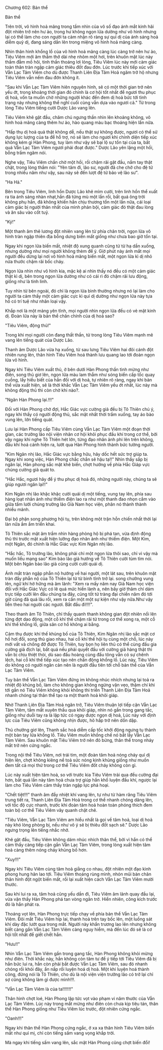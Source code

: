 




Chương 602: Bản thể


Bản thể

Trên trời, vô hình hoả mãng trong tầm nhìn của vô số đạo ánh mắt kinh hãi đột nhiên trở nên hư ảo, trong hư không ngọn lửa dường như vô hình nhưng lại có thể làm cho con người ta cảm nhận rõ ràng sự quỉ dị của ánh sáng hoả diễm quỷ dị, đang sáng dần lên trong miệng vô hình hoả mãng càng.

Nhìn thân hình khổng lồ của vô hình hoả mãng càng lúc càng trở nên hư ảo, Tiêu Viêm mới âm thầm thở dài nhẹ nhõm một hơi, trên khuôn mặt lúc này thấm đẫm mồ hôi, tinh thần thoáng lơi lỏng, Tiêu Viêm lúc này mới cảm giác toàn thân tràn ngập cảm giác thiêu đốt đau đớn. Lúc trước khi tiếp xúc với Vẫn Lạc Tâm Viêm cho dù được Thanh Liên Địa Tâm Hoả ngăm trở hộ nhưng Tiêu Viêm vẫn nếm đau đớn không ít.

"Sau khi Vẫn Lạc Tâm Viêm hiên nguyên hình, sẽ có một thời gian trở nên yếu ớt, trong khoảng thời gian đó chính là cơ hội tốt nhất để ngươi thu phục dị hoả, vốn ta muốn chờ những người khác đến đem dị hoả bức tới tình trạng này nhưng không thể nghĩ cuối cùng vẫn dựa vào ngươi cả." Từ trong lòng Tiêu Viêm tiếng cười Dược Lão vang lên.

Tiêu Viêm khẽ gật đầu, chăm chú ngưng thần nhìn lên khoảng không, vô hình hoả mãng càng thêm hư ảo, hào quang màu bạc thoáng hiện lần nữa.

"Hấp thụ dị hoả quả thật không dễ, nếu thật sự không được, ngươi có thể sử dụng lực lượng của ta để hỗ trợ, nó sẽ làm cho ngươi khi chính diện tiếp xúc không kém gì Hàn Phong, tuy làm như vậy sẽ bại lộ sự tồn tại của ta, bất quá Vẫn Lạc Tâm Viêm ngươi phải đoạt được." Dược Lão yên lặng một hồi, bỗng trầm ngâm nói.

Nghe vậy, Tiêu Viêm chần chờ một hồi, rồi chậm rãi gật đầu, nắm tay thật chặt, trong lòng thầm nói: "Yên tâm đi, lão sư, người đã che chở cho đệ tử trong nhiều năm như vậy, sau này sẽ đến lượt đệ tử bảo vệ lão sư".

"Ha Hả."

Bên trong Tiêu Viêm, linh hồn Dược Lão khẽ mỉm cười, trên linh hồn thể xuất ra tia ánh sáng nhàn nhạt,hắn đã từng mù một lần rồi, bất quá ông trời không phụ hắn, đã không khiến hắn chịu thương tổn một lần nữa, cái loại cảm giác bị người thân nhất của mình phản bội, cảm giác đó thật đau lòng và ăn sâu vào cốt tuỷ.

"Kỷ!"

Một thanh âm thê lương đột nhiên vang lên từ phía chân trời, ngọn lửa vô hình tràn ngập thiên địa bỗng dưng biến mất giống như chưa bao giờ tồn tại.

Ngay khi ngọn lửa biến mất, nhiệt độ xung quanh cũng từ từ hạ dần xuống, nhưng dường như mọi người không thèm để ý. Giờ phút này ánh mắt mọi người đều dừng lại nơi vô hình hoả mãng biến mất, một ngọn lửa kì dị nhỏ nửa thước chậm rãi bốc cháy.

Ngọn lửa nhìn như vô hình kia, mặc kệ ai nhìn thấy nó đều có một cảm giác thật kì dị, bên trong ngọn lửa dường như có cái rì đó chậm rãi lưu động, giống như là tinh linh.

Tuy nhìn từ bên ngoài, đó chỉ là ngọn lửa bình thường nhưng nó lại làm cho người ta cảm thấy một cảm giác cực kì quỉ dị dường như ngọn lửa này tựa hồ có trí tuệ như nhân loại vậy.

Khắp nơi là một mảng yên tĩnh, mọi người nhìn ngọn lửa đều có vẻ mặt kinh dị. Đoàn lửa này là bản thể chân chính của dị hoả sao?

"Tiêu Viêm, động thủ!"

Trong khi mọi người còn đang thất thần, từ trong lòng Tiêu Viêm mạnh mẽ vang lên tiếng quát của Dược Lão.

Thanh âm Dược Lão vừa hạ xuống, từ sau lưng Tiêu Viêm hai đôi cánh đột nhiên rung lên, thân hình Tiêu Viêm hoá thành lưu quang lao tới đoàn ngọn lửa vô hình.

Ngay khi Tiêu Viêm xuất thủ, ở bên dưới Hàn Phong thần tình mừng như điên, song thủ giơ lên, ngọn lửa màu lam thẫm như sóng biển cấp tốc quay cuồng, lấy hiểu biết của hắn đối với dị hoả, tự nhiên rõ ràng, ngay khi bản thể vừa xuất hiện, sẽ là thời khắc Vẫn Lạc Tâm Viêm yếu ớt nhất, lúc này mà không động thủ thì còn chờ khi nào?.

"Ngăn Hàn Phong lại.!!!"

Đối với Hàn Phong chờ đợi, Hắc Giác vực cường giả đều bị Tô Thiên chú ý, ngay khi thấy có người động thủ, sắc mặt nhất thời trầm xuống, tay áo bào vung lên, lớn tiếng quát.

Lưu lại Hàn Phong cấp Tiêu Viêm cùng Vẫn Lạc Tâm Viêm một đoạn thời gian, các trưởng lão nội viện nhân cơ hội khôi phục đấu khí trong cơ thể, bởi vậy ngay khi nghe Tô Thiên hét lớn, từng đạo nhân ảnh phi lên trên không, đấu khí hoá cánh hiện ra, lướt qua Hàn Phong hình thành bức tường người.

"Kim Ngân nhị lão, Hắc Giác vực bằng hữu, hãy dốc hết sức trợ giúp ta. Ngay khi xong việc, Hàn Phong chắc chắn sẽ hậu tạ!!" Nhìn thấy sắp bị ngăn lại, Hàn phong sắc mặt khẽ biến, chợt hướng về phía Hắc Giáp vực chúng cường giả quát to.

"Hắc Hắc, ngươi hãy để ý thu phục dị hoả đó, những người này, chúng ta sẽ giúp ngươi ngăn lại!!"

Kim Ngân nhị lão khặc khặc cười quái dị một tiếng, vung tay lên, phía sau hàng loạt nhân ảnh như thiểm điện lao ra như một thanh đao nhọn cắm vào giữa tấm lưới chúng trưởng lão Già Nam học viện, phân nó thành thành nhiều mảnh.

Đại bộ phận song phương hội tụ, trên không một trận hỗn chiến nhất thời lại làn nữa ầm ầm triển khai.

Tô Thiên sắc mặt âm trầm nhìn hàng phòng hộ bị phá tan, vừa định động thủ thì trước mặt xuất hiện lưỡng đạo nhân ảnh như thiểm điện. Một Kim, một Ngân, đó chính là Hắc Giác vực Kim Ngân nhị lão.

"Hắc hắc, Tô trưởng lão, không phải chỉ một ngọn lửa thôi sao, chỉ vì vậy mà muốn liều mạng sao" Kim bào lão giả hướng về Tô Thiên cười tủm tỉm nói. Một bên Ngân bào lão giả cũng cười cười quái dị.

Ánh mắt tràn ngập phẫn nộ hướng về hai người, một lát sau, trên khuôn mặt tràn đầy phẫn nộ của Tô Thiên lại từ từ bình tĩnh trở lại. song chưởng vung lên, ngữ khí hờ hững mà âm lãnh: "Xem ra mấy năm nay Già Nam học viện đối với Hắc Giác Vực có lẽ quá mức hiền lành a, nên bây giờ thâm chí dám trực tiếp cưỡi lên đầu chúng ta đây, cũng tốt từ tràng đại chiến năm đó tới giờ cũng đã quá lâu rồi, xem ra cần một một sự kiện như vậy nữa.Như vậy liền theo hai người các ngươi. Bắt đầu đi!!!!".

Theo thanh âm Tô Thiên, chỉ thấy quanh thanh không gian đột nhiên nổi lên từng đợt dao động, một cỗ khí thế chậm rãi từ trong cơ thể xong ra, một cỗ khí thế khổng lồ, giữa sân cơ hồ không ai bằng.

Cảm thụ được khí thế khủng bố của Tô Thiên, Kim Ngân nhị lão sắc mặt cơ hồ hơi đổi, song thủ giao nhau, hai cỗ khí thế hội tụ cùng một chỗ, lúc này mới vất vả chống đỡ được Tô Thiên, tuy bọn họ liên thủ có thể cùng đấu gia cường giả địch lại, bất quá nếu phải quyết đấu với cường giả hàng thật thì vẫn bị chịu thiệt thòi, dù sao đấu hoàng cùng đấu tông vẫn có sự chênh lệch, hai cỗ khí thế tiếp xúc tạo nên chấn động khổng lồ. Lúc này, Tiêu Viêm do không có người ngăn cản nên là người đầu tiên tới chỗ bản thể của Vẫn Lạc Tâm Viêm.

Tuy bản thể Vẫn Lạc Tâm Viêm đứng im không nhúc nhích nhưng lại toả ra nhiệt độ khủng bố, làm cho không gian không ngừng vặn vẹo, thậm chí khi tới gần nó Tiêu Viêm không khỏi không thi triển Thanh Liên Địa Tâm Hoả nhanh chóng tại thân thể tạo ra một thanh hoả khôi giáp.

Nhờ Thanh Liên Địa Tâm Hoả ngăn trở, Tiêu Viêm thuận lợi tiếp cận Vẫn Lạc Tâm Viêm, tầm mắt xuyên thấu qua khôi giáp, nhìn nó gần trong gang tấc, giống như duỗi tay ra là lập tức có ngay được ngọn dị hoả, Lúc này với định lực của Tiêu Viêm cũng không nhịn được, hô hấp trở nên dồn dập.

Thủ chưởng giơ lên, Thanh sắc hoả diễm cấp tốc khởi động ngưng tụ thành một bàn tay lửa khổng lồ. Tiêu Viêm muốn khống chế nó bắt lấy Vẫn Lạc Tâm Viêm. Sau khuôn mặt Tiêu Viêm trở nên đỏ bừng, thân thể trong nháy mắt trở nên cứng ngắc.

Trong nội thể Tiêu Viêm, nơi trái tim, một đoàn tâm hoả nóng cháy quỉ dị hiện lên, chợt không kiêng nể toả sức nóng kinh khủng giống như muốn đem tất cả mọi thứ trong cơ thể Tiêu Viêm đốt cháy không còn gì.

Lúc này xuất hiện tâm hoả, so với trước kia Tiêu Viêm trải qua đều cường đại hơn, bất quá lần này tâm hoả chưa trợ giúp hắn khổ luyện đấu khí, ngược lại làm cho Tiêu Viêm cảm thấy tràn ngập lực phá hoại.

"Chết tiệt!!!" thanh âm đầy nhiệt khí vang lên, tự như từ hàm răng Tiêu Viêm trung tiết ra, Thanh Liên Địa Tâm Hoả trong cơ thể nhanh chóng dâng lên, với tốc độ cực nhanh, trước khi đoàn tâm hoả hoàn toàn phóng thích đem toàn bộ cơ thể Tiêu Viêm vây quanh chặt chẽ.

"Tiêu Viêm, Vẫn Lạc Tâm Viêm am hiểu nhất là gọi về tâm hoả, loại dị hoả này khó lòng phòng bị, nếu như vô ý sẽ bị thiêu đốt sạch sẽ." Dược Lão ngưng trọng lên tiếng nhắc nhở.

Khẽ gật đầu, Tiêu Viêm không dám nhúc nhích thân thể, bởi vì hắn có thể cảm thấy càng tiếp cận gần Vẫn Lạc Tâm Viêm, trong lòng xuất hiện tâm hoả càng thêm nóng cháy khủng bố hơn.

"Xuy!!!"

Ngay khi Tiêu Viêm cùng tâm hoả giằng co nhau, đột nhiên một đạo kình phong hung hãn lao tới. Tiêu Viêm thoáng rùng mình, nhón mũi bàn chân thân hình đột ngột biến mất, rồi lại xuất hiện cách Vẫn Lạc Tâm Viêm mười thước.

Sau khi lui ra xa, tâm hoả cũng yếu dần đi, Tiêu Viêm âm lãnh quay đầu lại, vừa vặn thấy Hàn Phong phá tan vòng ngăn trở. Hiển nhiên, công kích trước đó là hắn phát ra.

Thoáng vọt lên, Hàn Phong trực tiếp chạy về phía bản thể Vẫn Lạc Tâm Viêm. Đôi mắt Tiêu Viêm híp lai, thanh hoả trên tay bốc lên, một luồng sát khí dày đặc lướt qua trong mắt. Người này khẩn trương lao lên nhưng không biết càng gần Vẫn Lạc Tâm Viêm càng nguy hiểm, mà đến lúc đó sẽ là cơ hội tốt nhất để giết chết hắn.

"Hưu!!"

Nhìn Vẫn Lạc Tâm Viêm gần trong gang tấc, Hàn Phong không khỏi mừng như điên. Thời khắc này, hắn không còn tâm tư để ý tiếp tới Tiêu Viêm đã bị hắn bức lui ra, hắn còn phải bắt được Vẫn Lạc Tâm Viêm, sau đó nhanh chóng rồi khỏi đây, ẩn nấp rồi luyện hoá dị hoả. Một khi luyện hoá thành công, đừng nói là Tô Thiên, cho dù là nội viện viện trưởng lão có trở lại chỉ sợ cũng không làm gì được mình!!!.

"Vẫn Lạc Tâm Viêm là của ta!!!!!!!"

Thân hình chợt loé, Hàn Phong lập tức vọt vào phạm vi năm thước của Vẫn Lạc Tâm Viêm. Lúc này trong mắt mừng như điên còn chưa kịp tiêu tán, thân thể Hàn Phong giống như Tiêu Viêm lúc trước, đột nhiên cứng ngắc.

"Oanh!!!"

Ngay khi thân thể Hàn Phong cứng ngắc, ở xa xa thân hình Tiêu Viêm biến mất như quỉ mị, chỉ còn tiếng sấm vang vọng khắp trời.

Mà ngay khi tiếng sấm vang lên, sắc mặt Hàn Phong cũng chợt biến đổi!




